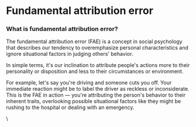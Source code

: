 # Fundamental attribution error

### What is fundamental attribution error?

The fundamental attribution error (FAE) is a concept in social psychology that describes our tendency to overemphasize personal characteristics and ignore situational factors in judging others' behavior.&#x20;

In simple terms, it's our inclination to attribute people's actions more to their personality or disposition and less to their circumstances or environment.

For example, let's say you're driving and someone cuts you off. Your immediate reaction might be to label the driver as reckless or inconsiderate. This is the FAE in action — you're attributing the person's behavior to their inherent traits, overlooking possible situational factors like they might be rushing to the hospital or dealing with an emergency.



\
